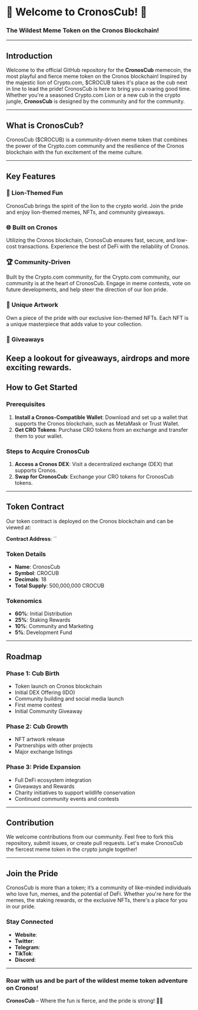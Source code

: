 # 🦁 Welcome to CronosCub! 🦁

### The Wildest Meme Token on the Cronos Blockchain!

---

## Introduction

Welcome to the official GitHub repository for the **CronosCub** memecoin, the most playful and fierce meme token on the Cronos blockchain! Inspired by the majestic lion of Crypto.com, $CROCUB takes it's place as the cub next in line to lead the pride! CronosCub is here to bring you a roaring good time. Whether you're a seasoned Crypto.com Lion or a new cub in the crypto jungle, **CronosCub** is designed by the community and for the community.

---

## What is CronosCub?

CronosCub ($CROCUB) is a community-driven meme token that combines the power of the Crypto.com community and the resilience of the Cronos blockchain with the fun excitement of the meme culture.

---

## Key Features

### 🦁 Lion-Themed Fun
CronosCub brings the spirit of the lion to the crypto world. Join the pride and enjoy lion-themed memes, NFTs, and community giveaways.

### 🌐 Built on Cronos
Utilizing the Cronos blockchain, CronosCub ensures fast, secure, and low-cost transactions. Experience the best of DeFi with the reliability of Cronos.

### 🏆 Community-Driven
Built by the Crypto.com community, for the Crypto.com community, our community is at the heart of CronosCub. Engage in meme contests, vote on future developments, and help steer the direction of our lion pride.

### 🎨 Unique Artwork
Own a piece of the pride with our exclusive lion-themed NFTs. Each NFT is a unique masterpiece that adds value to your collection.

### 🐾 Giveaways
Keep a lookout for giveaways, airdrops and more exciting rewards.
---

## How to Get Started

### Prerequisites

1. **Install a Cronos-Compatible Wallet**: Download and set up a wallet that supports the Cronos blockchain, such as MetaMask or Trust Wallet.
2. **Get CRO Tokens**: Purchase CRO tokens from an exchange and transfer them to your wallet.

### Steps to Acquire CronosCub

1. **Access a Cronos DEX**: Visit a decentralized exchange (DEX) that supports Cronos.
2. **Swap for CronosCub**: Exchange your CRO tokens for CronosCub tokens.

---

## Token Contract

Our token contract is deployed on the Cronos blockchain and can be viewed at:

**Contract Address**: ``

### Token Details

- **Name**: CronosCub
- **Symbol**: CROCUB
- **Decimals**: 18
- **Total Supply**: 500,000,000 CROCUB

### Tokenomics
- **60%**: Initial Distribution
- **25%**: Staking Rewards
- **10%**: Community and Marketing
- **5%**: Development Fund

---

## Roadmap

### Phase 1: Cub Birth
- Token launch on Cronos blockchain
- Initial DEX Offering (IDO)
- Community building and social media launch
- First meme contest
- Initial Community Giveaway

### Phase 2: Cub Growth
- NFT artwork release
- Partnerships with other projects
- Major exchange listings

### Phase 3: Pride Expansion
- Full DeFi ecosystem integration
- Giveaways and Rewards
- Charity initiatives to support wildlife conservation
- Continued community events and contests

---

## Contribution

We welcome contributions from our community. Feel free to fork this repository, submit issues, or create pull requests. Let's make CronosCub the fiercest meme token in the crypto jungle together!

---

## Join the Pride

CronosCub is more than a token; it’s a community of like-minded individuals who love fun, memes, and the potential of DeFi. Whether you're here for the memes, the staking rewards, or the exclusive NFTs, there's a place for you in our pride.

### Stay Connected

- **Website**: 
- **Twitter**: 
- **Telegram**: 
- **TikTok**: 
- **Discord**: 

---

### Roar with us and be part of the wildest meme token adventure on Cronos!

**CronosCub** – Where the fun is fierce, and the pride is strong! 🦁🌟
